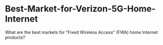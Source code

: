 # Best-Market-for-Verizon-5G-Home-Internet
What are the best markets for "Fixed Wireless Access" (FWA) home Internet products?
